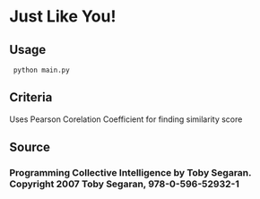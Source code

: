 # Just Like You!

## Usage
``` python main.py```

## Criteria

Uses Pearson Corelation Coefficient for finding similarity score

## Source

### Programming Collective Intelligence by Toby Segaran. Copyright 2007 Toby Segaran, 978-0-596-52932-1